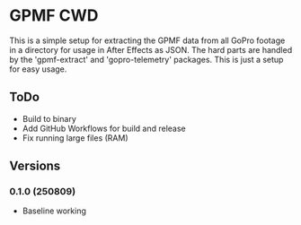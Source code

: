 # GPMF CWD

This is a simple setup for extracting the GPMF data from all GoPro footage in a directory for usage in After Effects as JSON. The hard parts are handled by the 'gpmf-extract' and 'gopro-telemetry' packages. This is just a setup for easy usage.

## ToDo

- Build to binary
- Add GitHub Workflows for build and release
- Fix running large files (RAM)

## Versions

### 0.1.0 (250809)

- Baseline working
